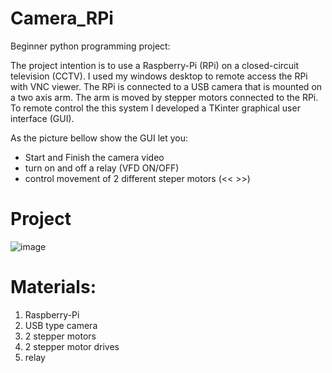 # Camera_RPi

Beginner python programming project:

The project intention is to use a Raspberry-Pi (RPi) on a closed-circuit television (CCTV). I used my windows desktop to remote access the RPi with VNC viewer. The RPi is connected to a USB camera that is mounted on a two axis arm. The arm is moved by stepper motors connected to the RPi. To remote control the this system I developed a TKinter graphical user interface (GUI).


As the picture bellow show the GUI let you:
- Start and Finish the camera video
- turn on and off a relay (VFD ON/OFF)
- control movement of 2 different steper motors (<< >>)

# Project
![image](https://user-images.githubusercontent.com/92346972/210685002-ca500cd6-60f9-4d91-b11e-8a79b95304aa.png)


# Materials:
1. Raspberry-Pi
2. USB type camera
3. 2 stepper motors
4. 2 stepper motor drives
5. relay



